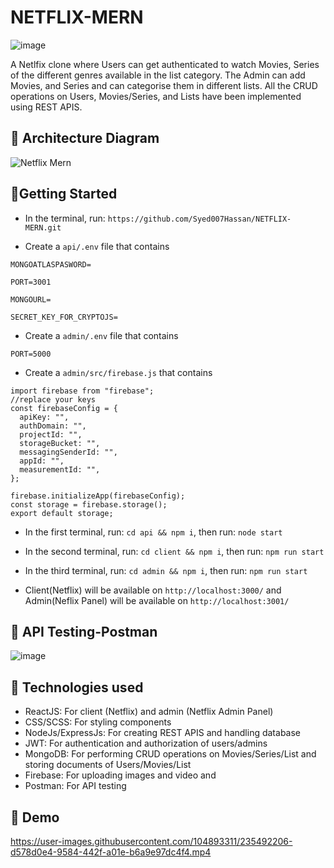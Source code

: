 # NETFLIX-MERN

![image](https://user-images.githubusercontent.com/104893311/235490257-3456ad1d-7b4f-40e6-9e48-f86fc84b2e3c.png)

A Netlfix clone where Users can get authenticated to watch Movies, Series of the different genres available in the list category. The Admin can add Movies, and Series and can categorise them in different lists. All the CRUD operations on Users, Movies/Series, and Lists have been implemented using REST APIS.

## 🚀 Architecture Diagram
![Netflix Mern](https://user-images.githubusercontent.com/104893311/235288616-09f182c1-4a09-4985-8726-dd3058de095f.png)
## 🚀Getting Started

- In the terminal, run: ```https://github.com/Syed007Hassan/NETFLIX-MERN.git```

- Create a ```api/.env``` file that contains 
```
MONGOATLASPASWORD=

PORT=3001

MONGOURL=

SECRET_KEY_FOR_CRYPTOJS=
```
- Create a ```admin/.env``` file that contains 
```
PORT=5000
```
- Create a ```admin/src/firebase.js```  that contains

```
import firebase from "firebase";
//replace your keys
const firebaseConfig = {
  apiKey: "",
  authDomain: "",
  projectId: "",
  storageBucket: "",
  messagingSenderId: "",
  appId: "",
  measurementId: "",
};

firebase.initializeApp(firebaseConfig);
const storage = firebase.storage();
export default storage;

```

- In the first terminal, run: ```cd api && npm i```, then run: ```node start``` 

- In the second terminal, run: ```cd client && npm i```, then run: ```npm run start``` 

- In the third terminal, run: ```cd admin && npm i```, then run: ```npm run start```

- Client(Netflix) will be available on ```http://localhost:3000/``` and Admin(Neflix Panel) will be available on ```http://localhost:3001/```

## 🚀 API Testing-Postman

![image](https://user-images.githubusercontent.com/104893311/235492798-781202e6-e6bd-4d20-9694-ce2e909aa65c.png)

## 🚀 Technologies used 

- ReactJS: For client (Netflix) and admin (Netflix Admin Panel)
- CSS/SCSS: For styling components
- NodeJs/ExpressJs: For creating REST APIS and handling database 
- JWT: For authentication and authorization of users/admins
- MongoDB: For performing CRUD operations on Movies/Series/List and storing documents of Users/Movies/List
- Firebase: For uploading images and video and 
- Postman: For API testing 

## 🚀 Demo 

https://user-images.githubusercontent.com/104893311/235492206-d578d0e4-9584-442f-a01e-b6a9e97dc4f4.mp4







